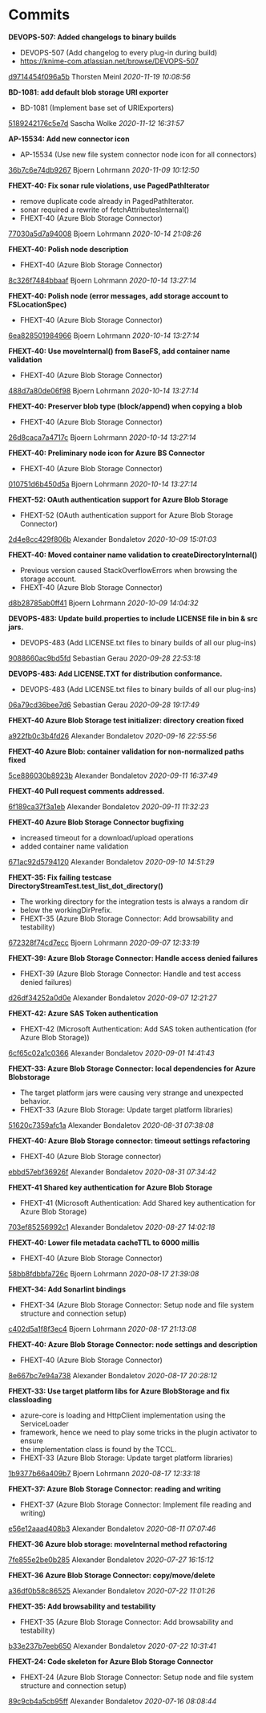 # Commits

**DEVOPS-507: Added changelogs to binary builds**

 * DEVOPS-507 (Add changelog to every plug-in during build) 
 * https://knime-com.atlassian.net/browse/DEVOPS-507 

[d9714454f096a5b](https://bitbucket.org/knime/knime-azure/commits/d9714454f096a5b) Thorsten Meinl *2020-11-19 10:08:56*

**BD-1081: add default blob storage URI exporter**

 * BD-1081 (Implement base set of URIExporters) 

[5189242176c5e7d](https://bitbucket.org/knime/knime-azure/commits/5189242176c5e7d) Sascha Wolke *2020-11-12 16:31:57*

**AP-15534: Add new connector icon**

 * AP-15534 (Use new file system connector node icon for all connectors) 

[36b7c6e74db9267](https://bitbucket.org/knime/knime-azure/commits/36b7c6e74db9267) Bjoern Lohrmann *2020-11-09 10:12:50*

**FHEXT-40: Fix sonar rule violations, use PagedPathIterator**

 * remove duplicate code already in PagedPathIterator. 
 * sonar required a rewrite of fetchAttributesInternal() 
 * FHEXT-40 (Azure Blob Storage Connector) 

[77030a5d7a94008](https://bitbucket.org/knime/knime-azure/commits/77030a5d7a94008) Bjoern Lohrmann *2020-10-14 21:08:26*

**FHEXT-40: Polish node description**

 * FHEXT-40 (Azure Blob Storage Connector) 

[8c326f7484bbaaf](https://bitbucket.org/knime/knime-azure/commits/8c326f7484bbaaf) Bjoern Lohrmann *2020-10-14 13:27:14*

**FHEXT-40: Polish node (error messages, add storage account to FSLocationSpec)**

 * FHEXT-40 (Azure Blob Storage Connector) 

[6ea828501984966](https://bitbucket.org/knime/knime-azure/commits/6ea828501984966) Bjoern Lohrmann *2020-10-14 13:27:14*

**FHEXT-40: Use moveInternal() from BaseFS, add container name validation**

 * FHEXT-40 (Azure Blob Storage Connector) 

[488d7a80de06f98](https://bitbucket.org/knime/knime-azure/commits/488d7a80de06f98) Bjoern Lohrmann *2020-10-14 13:27:14*

**FHEXT-40: Preserver blob type (block/append) when copying a blob**

 * FHEXT-40 (Azure Blob Storage Connector) 

[26d8caca7a4717c](https://bitbucket.org/knime/knime-azure/commits/26d8caca7a4717c) Bjoern Lohrmann *2020-10-14 13:27:14*

**FHEXT-40: Preliminary node icon for Azure BS Connector**

 * FHEXT-40 (Azure Blob Storage Connector) 

[010751d6b450d5a](https://bitbucket.org/knime/knime-azure/commits/010751d6b450d5a) Bjoern Lohrmann *2020-10-14 13:27:14*

**FHEXT-52: OAuth authentication support for Azure Blob Storage**

 * FHEXT-52 (OAuth authentication support for Azure Blob Storage Connector) 

[2d4e8cc429f806b](https://bitbucket.org/knime/knime-azure/commits/2d4e8cc429f806b) Alexander Bondaletov *2020-10-09 15:01:03*

**FHEXT-40: Moved container name validation to createDirectoryInternal()**

 * Previous version caused StackOverflowErrors when browsing the storage account. 
 * FHEXT-40 (Azure Blob Storage Connector) 

[d8b28785ab0ff41](https://bitbucket.org/knime/knime-azure/commits/d8b28785ab0ff41) Bjoern Lohrmann *2020-10-09 14:04:32*

**DEVOPS-483: Update build.properties to include LICENSE file in bin & src jars.**

 * DEVOPS-483 (Add LICENSE.txt files to binary builds of all our plug-ins) 

[9088660ac9bd5fd](https://bitbucket.org/knime/knime-azure/commits/9088660ac9bd5fd) Sebastian Gerau *2020-09-28 22:53:18*

**DEVOPS-483: Add LICENSE.TXT for distribution conformance.**

 * DEVOPS-483 (Add LICENSE.txt files to binary builds of all our plug-ins) 

[06a79cd36bee7d6](https://bitbucket.org/knime/knime-azure/commits/06a79cd36bee7d6) Sebastian Gerau *2020-09-28 19:17:49*

**FHEXT-40 Azure Blob Storage test initializer: directory creation fixed**


[a922fb0c3b4fd26](https://bitbucket.org/knime/knime-azure/commits/a922fb0c3b4fd26) Alexander Bondaletov *2020-09-16 22:55:56*

**FHEXT-40 Azure Blob: container validation for non-normalized paths fixed**


[5ce886030b8923b](https://bitbucket.org/knime/knime-azure/commits/5ce886030b8923b) Alexander Bondaletov *2020-09-11 16:37:49*

**FHEXT-40 Pull request comments addressed.**


[6f189ca37f3a1eb](https://bitbucket.org/knime/knime-azure/commits/6f189ca37f3a1eb) Alexander Bondaletov *2020-09-11 11:32:23*

**FHEXT-40 Azure Blob Storage Connector bugfixing**

 * increased timeout for a download/upload operations 
 * added container name validation 

[671ac92d5794120](https://bitbucket.org/knime/knime-azure/commits/671ac92d5794120) Alexander Bondaletov *2020-09-10 14:51:29*

**FHEXT-35: Fix failing testcase DirectoryStreamTest.test_list_dot_directory()**

 * The working directory for the integration tests is always a random dir 
 * below the workingDirPrefix. 
 * FHEXT-35 (Azure Blob Storage Connector: Add browsability and testability) 

[672328f74cd7ecc](https://bitbucket.org/knime/knime-azure/commits/672328f74cd7ecc) Bjoern Lohrmann *2020-09-07 12:33:19*

**FHEXT-39: Azure Blob Storage Connector: Handle access denied failures**

 * FHEXT-39 (Azure Blob Storage Connector: Handle and test access denied failures) 

[d26df34252a0d0e](https://bitbucket.org/knime/knime-azure/commits/d26df34252a0d0e) Alexander Bondaletov *2020-09-07 12:21:27*

**FHEXT-42: Azure SAS Token authentication**

 * FHEXT-42 (Microsoft Authentication: Add SAS token authentication (for Azure Blob Storage)) 

[6cf65c02a1c0366](https://bitbucket.org/knime/knime-azure/commits/6cf65c02a1c0366) Alexander Bondaletov *2020-09-01 14:41:43*

**FHEXT-33: Azure Blob Storage Connector: local dependencies for Azure Blobstorage**

 * The target platform jars were causing very strange and unexpected behavior. 
 * FHEXT-33 (Azure Blob Storage: Update target platform libraries) 

[51620c7359afc1a](https://bitbucket.org/knime/knime-azure/commits/51620c7359afc1a) Alexander Bondaletov *2020-08-31 07:38:08*

**FHEXT-40: Azure Blob Storage connector: timeout settings refactoring**

 * FHEXT-40 (Azure Blob Storage connector) 

[ebbd57ebf36926f](https://bitbucket.org/knime/knime-azure/commits/ebbd57ebf36926f) Alexander Bondaletov *2020-08-31 07:34:42*

**FHEXT-41 Shared key authentication for Azure Blob Storage**

 * FHEXT-41 (Microsoft Authentication: Add Shared key authentication for Azure Blob Storage) 

[703ef85256992c1](https://bitbucket.org/knime/knime-azure/commits/703ef85256992c1) Alexander Bondaletov *2020-08-27 14:02:18*

**FHEXT-40: Lower file metadata cacheTTL to 6000 millis**

 * FHEXT-40 (Azure Blob Storage Connector) 

[58bb8fdbbfa726c](https://bitbucket.org/knime/knime-azure/commits/58bb8fdbbfa726c) Bjoern Lohrmann *2020-08-17 21:39:08*

**FHEXT-34: Add Sonarlint bindings**

 * FHEXT-34 (Azure Blob Storage Connector: Setup node and file system structure and connection setup) 

[c402d5a1f8f3ec4](https://bitbucket.org/knime/knime-azure/commits/c402d5a1f8f3ec4) Bjoern Lohrmann *2020-08-17 21:13:08*

**FHEXT-40: Azure Blob Storage Connector: node settings and description**

 * FHEXT-40 (Azure Blob Storage Connector) 

[8e667bc7e94a738](https://bitbucket.org/knime/knime-azure/commits/8e667bc7e94a738) Alexander Bondaletov *2020-08-17 20:28:12*

**FHEXT-33: Use target platform libs for Azure BlobStorage and fix classloading**

 * azure-core is loading and HttpClient implementation using the ServiceLoader 
 * framework, hence we need to play some tricks in the plugin activator to ensure 
 * the implementation class is found by the TCCL. 
 * FHEXT-33 (Azure Blob Storage: Update target platform libraries) 

[1b9377b66a409b7](https://bitbucket.org/knime/knime-azure/commits/1b9377b66a409b7) Bjoern Lohrmann *2020-08-17 12:33:18*

**FHEXT-37: Azure Blob Storage Connector: reading and writing**

 * FHEXT-37 (Azure Blob Storage Connector: Implement file reading and writing) 

[e56e12aaad408b3](https://bitbucket.org/knime/knime-azure/commits/e56e12aaad408b3) Alexander Bondaletov *2020-08-11 07:07:46*

**FHEXT-36 Azure blob storage: moveInternal method refactoring**


[7fe855e2be0b285](https://bitbucket.org/knime/knime-azure/commits/7fe855e2be0b285) Alexander Bondaletov *2020-07-27 16:15:12*

**FHEXT-36 Azure Blob Storage Connector: copy/move/delete**


[a36df0b58c86525](https://bitbucket.org/knime/knime-azure/commits/a36df0b58c86525) Alexander Bondaletov *2020-07-22 11:01:26*

**FHEXT-35: Add browsability and testability**

 * FHEXT-35 (Azure Blob Storage Connector: Add browsability and testability) 

[b33e237b7eeb650](https://bitbucket.org/knime/knime-azure/commits/b33e237b7eeb650) Alexander Bondaletov *2020-07-22 10:31:41*

**FHEXT-24: Code skeleton for Azure Blob Storage Connector**

 * FHEXT-24 (Azure Blob Storage Connector: Setup node and file system structure and connection setup) 

[89c9cb4a5cb95ff](https://bitbucket.org/knime/knime-azure/commits/89c9cb4a5cb95ff) Alexander Bondaletov *2020-07-16 08:08:44*

